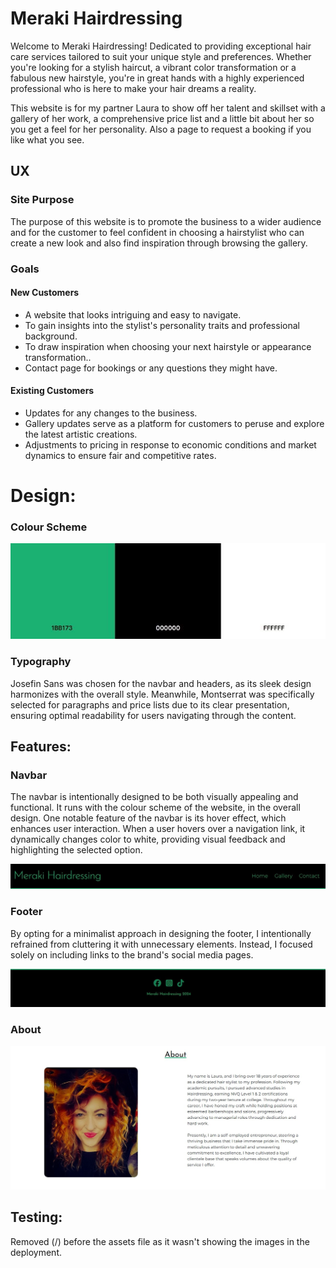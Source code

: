 # Meraki Hairdressing

Welcome to Meraki Hairdressing! Dedicated to providing exceptional hair care services tailored to suit your unique style and preferences. Whether you're looking for a stylish haircut, a vibrant color transformation or a fabulous new hairstyle, you're in great hands with a highly experienced professional who is here to make your hair dreams a reality.

This website is for my partner Laura to show off her talent and skillset with a gallery of her work, a comprehensive price list and a little bit about her so you get a feel for her personality. Also a page to request a booking if you like what you see.



## UX

### Site Purpose

The purpose of this website is to promote the business to a wider audience and for the customer to feel confident in choosing a hairstylist who can create a new look and also find inspiration through browsing the gallery.

### Goals

#### New Customers

* A website that looks intriguing and easy to navigate.
* To gain insights into the stylist's personality traits and professional background.
* To draw inspiration when choosing your next hairstyle or appearance transformation..
* Contact page for bookings or any questions they might have.

#### Existing Customers

* Updates for any changes to the business.
* Gallery updates serve as a platform for customers to peruse and explore the latest artistic creations.
* Adjustments to pricing in response to economic conditions and market dynamics to ensure fair and competitive rates.


# Design:

### Colour Scheme

![alt text](assets/images/colour.jpg)

### Typography

Josefin Sans was chosen for the navbar and headers, as its sleek design harmonizes with the overall style. Meanwhile, Montserrat was specifically selected for paragraphs and price lists due to its clear presentation, ensuring optimal readability for users navigating through the content.

## Features:

### Navbar

The navbar is intentionally designed to be both visually appealing and functional. It runs with the colour scheme of the website, in the overall design. One notable feature of the navbar is its hover effect, which enhances user interaction. When a user hovers over a navigation link, it dynamically changes color to white, providing visual feedback and highlighting the selected option. 

![alt text](assets/images/navbar.jpg)

### Footer

By opting for a minimalist approach in designing the footer, I intentionally refrained from cluttering it with unnecessary elements. Instead, I focused solely on including links to the brand's social media pages.

![alt text](assets/images/footer.jpg)

### About


![alt text](assets/images/About.jpg)

## Testing:

Removed (/) before the assets file as it wasn't showing the images in the deployment.